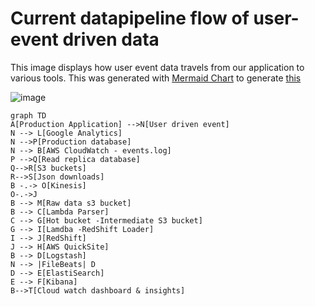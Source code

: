 # Current datapipeline flow of user-event driven data
This image displays how user event data travels from our application to various tools. This was generated with [Mermaid Chart](https://mermaidjs.github.io/) to generate [this](https://mermaidjs.github.io/mermaid-live-editor/#/view/eyJjb2RlIjoiZ3JhcGggVERcbkFbUHJvZHVjdGlvbiBBcHBsaWNhdGlvbl0gLS0-TltVc2VyIGRyaXZlbiBldmVudF1cbk4gLS0-IExbR29vZ2xlIEFuYWx5dGljc11cbk4gLS0-UFtQcm9kdWN0aW9uIGRhdGFiYXNlXVxuUCAtLT5RW1JlYWQgcmVwbGljYSBkYXRhYmFzZV1cblEtLT5SW1MzIGJ1Y2tldHNdXG5SLS0-U1tKc29uIGRvd25sb2Fkc11cbk4gLS0-IEJbQVdTIENsb3VkV2F0Y2ggLSBldmVudHMubG9nXVxuQiAtLi0-IE9bS2luZXNpc11cbk8tLi0-SlxuQiAtLT4gTVtSYXcgZGF0YSBzMyBidWNrZXRdXG5CIC0tPiBDW0xhbWJkYSBQYXJzZXJdXG5DIC0tPiBHW0hvdCBidWNrZXQgLUludGVybWVkaWF0ZSBTMyBidWNrZXRdXG5HIC0tPiBJW0xhbWRiYSAtUmVkU2hpZnQgTG9hZGVyXVxuSSAtLT4gSltSZWRTaGlmdF1cbkogLS0-IEhbQVdTIFF1aWNrU2l0ZV1cbkIgLS0-IERbTG9nc3Rhc2hdXG5EIC0tPiBFW0VsYXN0aVNlYXJjaF1cbkUgLS0-IEZbS2liYW5hXVxuQi0tPlRbQ2xvdWQgd2F0Y2ggZGFzaGJvYXJkICYgaW5zaWdodHNdXG4iLCJtZXJtYWlkIjp7InRoZW1lIjoiZGVmYXVsdCJ9fQ)

![image](https://user-images.githubusercontent.com/3779697/71744789-5527ba00-2e36-11ea-9a43-a2a5296f2480.png)

```
graph TD
A[Production Application] -->N[User driven event]
N --> L[Google Analytics]
N -->P[Production database]
N --> B[AWS CloudWatch - events.log]
P -->Q[Read replica database]
Q-->R[S3 buckets]
R-->S[Json downloads]
B -.-> O[Kinesis]
O-.->J
B --> M[Raw data s3 bucket]
B --> C[Lambda Parser]
C --> G[Hot bucket -Intermediate S3 bucket]
G --> I[Lamdba -RedShift Loader]
I --> J[RedShift]
J --> H[AWS QuickSite]
B --> D[Logstash]
N --> |FileBeats| D 
D --> E[ElastiSearch]
E --> F[Kibana]
B-->T[Cloud watch dashboard & insights]

```
